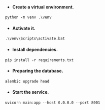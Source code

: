 * #### Create a virtual environment.

`python -m venv .\venv`

* #### Activate it.

`.\venv\Scripts\activate.bat`

* #### Install dependencies.

`pip install -r requirements.txt`

* #### Preparing the database.

`alembic upgrade head`

* #### Start the service.

`uvicorn main:app --host 0.0.0.0 --port 8001`